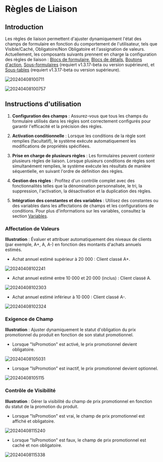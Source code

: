 # Règles de Liaison

## Introduction

Les règles de liaison permettent d'ajuster dynamiquement l'état des champs de formulaire en fonction du comportement de l'utilisateur, tels que Visible/Caché, Obligatoire/Non Obligatoire et l'assignation de valeurs. Actuellement, les composants suivants prennent en charge la configuration des règles de liaison : [Blocs de formulaire](https://docs.nocobase.com/handbook/ui/blocks/data-blocks/form#linkage-rules), [Blocs de détails](https://docs.nocobase.com/handbook/ui/blocks/data-blocks/details#linkage-rules), [Boutons d'action](https://docs.nocobase.com/handbook/ui/actions/action-settings/linkage-rule), [Sous-formulaires](https://docs.nocobase.com/handbook/ui/fields/specific/nester) (requiert v1.3.17-beta ou version supérieure), et [Sous-tables](https://docs.nocobase.com/handbook/ui/fields/specific/sub-table) (requiert v1.3.17-beta ou version supérieure).

![20240408100711](https://static-docs.nocobase.com/20240408100711.png)

![20240408100757](https://static-docs.nocobase.com/20240408100757.png)

## Instructions d'utilisation

1. **Configuration des champs** : Assurez-vous que tous les champs du formulaire utilisés dans les règles sont correctement configurés pour garantir l'efficacité et la précision des règles.

2. **Activation conditionnelle** : Lorsque les conditions de la règle sont remplies (facultatif), le système exécute automatiquement les modifications de propriétés spécifiées.

3. **Prise en charge de plusieurs règles** : Les formulaires peuvent contenir plusieurs règles de liaison. Lorsque plusieurs conditions de règles sont simultanément remplies, le système exécute les résultats de manière séquentielle, en suivant l'ordre de définition des règles.

4. **Gestion des règles** : Profitez d'un contrôle complet avec des fonctionnalités telles que la dénomination personnalisée, le tri, la suppression, l'activation, la désactivation et la duplication des règles.

5. **Intégration des constantes et des variables** : Utilisez des constantes ou des variables dans les affectations de champs et les configurations de conditions. Pour plus d'informations sur les variables, consultez la section [Variables](/handbook/ui/variables).

### Affectation de Valeurs

**Illustration** : Évaluer et attribuer automatiquement des niveaux de clients (par exemple, A+, A, A-) en fonction des montants d'achats annuels estimés.

- Achat annuel estimé supérieur à 20 000 : Client classé A+.

![20240408102241](https://static-docs.nocobase.com/20240408102241.png)

- Achat annuel estimé entre 10 000 et 20 000 (inclus) : Client classé A.

![20240408102303](https://static-docs.nocobase.com/20240408102303.png)

- Achat annuel estimé inférieur à 10 000 : Client classé A-.

![20240408102324](https://static-docs.nocobase.com/20240408102324.png)

### Exigence de Champ

**Illustration** : Ajuster dynamiquement le statut d'obligation du prix promotionnel du produit en fonction de son statut promotionnel.

- Lorsque "IsPromotion" est activé, le prix promotionnel devient obligatoire.

![20240408105031](https://static-docs.nocobase.com/20240408105031.png)

- Lorsque "IsPromotion" est inactif, le prix promotionnel devient optionnel.

![20240408105115](https://static-docs.nocobase.com/20240408105115.png)

### Contrôle de Visibilité

**Illustration** : Gérer la visibilité du champ de prix promotionnel en fonction du statut de la promotion du produit.

- Lorsque "IsPromotion" est vrai, le champ de prix promotionnel est affiché et obligatoire.

![20240408115240](https://static-docs.nocobase.com/20240408115240.png)

- Lorsque "IsPromotion" est faux, le champ de prix promotionnel est caché et non obligatoire.

![20240408115338](https://static-docs.nocobase.com/20240408115338.png)
